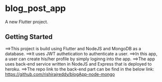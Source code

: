 # blog_post_app

A new Flutter project.

## Getting Started
==>This project is build using Flutter and NodeJS and MongoDB as a database. 
==>It uses JWT authetication to authenticate a user.
==>In this app, a user can create his/her profile by simply loginng into the app.
==>The app uses back-end service written in NodeJS and Express that is deployed to heroku.
==>The repo link to the back-end part can be find in the below link:
https://github.com/rishirajreddy/blogApp-node-mongo
